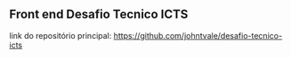 ## Front end Desafio Tecnico ICTS

link do repositório principal: https://github.com/johntvale/desafio-tecnico-icts
